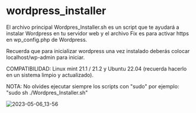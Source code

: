 # wordpress_installer

El archivo principal Wordpres_Installer.sh es un script que te ayudará a instalar Wordpress en tu servidor web
y el archivo Fix es para activar https en wp_config.php de Wordpress.

Recuerda que para inicializar wordpress una vez instalado deberás colocar localhost/wp-admin para iniciar.

COMPATIBILIDAD: Linux mint 21.1 / 21.2 y Ubuntu 22.04 (recuerda hacerlo en un sistema limpio y actualizado).

NOTA: No olvides ejecutar siempre los scripts con "sudo" por ejemplo: "sudo sh ./Wordpres_Installer.sh"

![2023-05-06_13-56](https://user-images.githubusercontent.com/44514442/236637214-d294b5c2-a2d5-4d76-9b38-8ecd1773c610.png)
